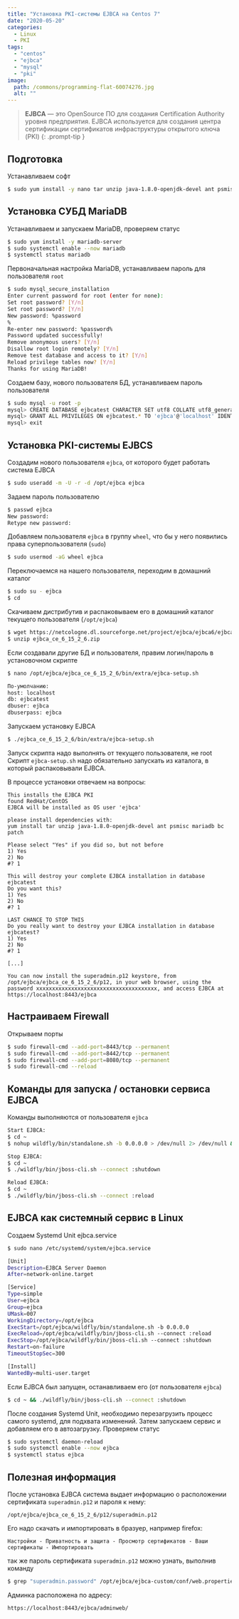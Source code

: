 ```yaml
---
title: "Установка PKI-системы EJBCA на Centos 7"
date: "2020-05-20"
categories: 
  - Linux
  - PKI
tags: 
  - "centos"
  - "ejbca"
  - "mysql"
  - "pki"
image:
  path: /commons/programming-flat-60074276.jpg
  alt: ""
---
```


> **EJBCA** — это OpenSource ПО для создания Certification Authority уровня предприятия. EJBCA используется для создания центра сертификации сертификатов инфраструктуры открытого ключа (PKI)
{: .prompt-tip }

## Подготовка

Устанавливаем софт

```sh
$ sudo yum install -y nano tar unzip java-1.8.0-openjdk-devel ant psmisc mariadb bc patch
```

## Установка СУБД MariaDB

Устанавливаем и запускаем MariaDB, проверяем статус

```sh
$ sudo yum install -y mariadb-server
$ sudo systemctl enable --now mariadb
$ systemctl status mariadb
```

Первоначальная настройка MariaDB, устанавливаем пароль для пользователя `root`

```sh
$ sudo mysql_secure_installation
Enter current password for root (enter for none):
Set root password? [Y/n]
Set root password? [Y/n]
New password: %password
%
Re-enter new password: %password%
Password updated successfully!
Remove anonymous users? [Y/n]
Disallow root login remotely? [Y/n]
Remove test database and access to it? [Y/n]
Reload privilege tables now? [Y/n]
Thanks for using MariaDB!
```

Создаем базу, нового пользователя БД, устанавливаем пароль пользователя

```sh
$ sudo mysql -u root -p
mysql> CREATE DATABASE ejbcatest CHARACTER SET utf8 COLLATE utf8_general_ci;
mysql> GRANT ALL PRIVILEGES ON ejbcatest.* TO 'ejbca'@'localhost' IDENTIFIED BY 'ejbca';
mysql> exit
```

## Установка PKI-системы EJBCS

Создадим нового пользователя `ejbca`, от которого будет работать система EJBCA

```sh
$ sudo useradd -m -U -r -d /opt/ejbca ejbca
```

Задаем пароль пользователю

```sh
$ passwd ejbca
New password:
Retype new password:
```

Добавляем пользователя `ejbca` в группу `wheel`, что бы у него появились права суперпользователя (`sudo`)

```sh
$ sudo usermod -aG wheel ejbca
```

Переключаемся на нашего пользователя, переходим в домашний каталог

```sh
$ sudo su - ejbca
$ cd
```

Скачиваем дистрибутив и распаковываем его в домашний каталог текущего пользователя (`/opt/ejbca`)

```sh
$ wget https://netcologne.dl.sourceforge.net/project/ejbca/ejbca6/ejbca_6_15_2_6/ejbca_ce_6_15_2_6.zip
$ unzip ejbca_ce_6_15_2_6.zip
```

Если создавали другие БД и пользователя, правим логин/пароль в установочном скрипте

```sh
$ nano /opt/ejbca/ejbca_ce_6_15_2_6/bin/extra/ejbca-setup.sh

По-умолчанию:
host: localhost
db: ejbcatest
dbuser: ejbca
dbuserpass: ejbca
```

Запускаем установку EJBCA

```sh
$ ./ejbca_ce_6_15_2_6/bin/extra/ejbca-setup.sh
```

Запуск скрипта надо выполнять от текущего пользователя, не root  
Скрипт `ejbca-setup.sh` надо обязательно запускать из каталога, в который распаковывали EJBCA.

В процессе установки отвечаем на вопросы:

```
This installs the EJBCA PKI
found RedHat/CentOS
EJBCA will be installed as OS user 'ejbca'

please install dependencies with:
yum install tar unzip java-1.8.0-openjdk-devel ant psmisc mariadb bc patch

Please select "Yes" if you did so, but not before
1) Yes
2) No
#? 1

This will destroy your complete EJBCA installation in database ejbcatest
Do you want this?
1) Yes
2) No
#? 1

LAST CHANCE TO STOP THIS
Do you really want to destroy your EJBCA installation in database ejbcatest?
1) Yes
2) No
#? 1

[...]

You can now install the superadmin.p12 keystore, from /opt/ejbca/ejbca_ce_6_15_2_6/p12, in your web browser, using the password xxxxxxxxxxxxxxxxxxxxxxxxxxxxxxxxxxxxxx, and access EJBCA at https://localhost:8443/ejbca
```

## Настраиваем Firewall

Открываем порты

```sh
$ sudo firewall-cmd --add-port=8443/tcp --permanent
$ sudo firewall-cmd --add-port=8442/tcp --permanent
$ sudo firewall-cmd --add-port=8080/tcp --permanent
$ sudo firewall-cmd --reload
```

## Команды для запуска / остановки сервиса EJBCA

Команды выполняются от пользователя `ejbca`

```sh
Start EJBCA:
$ cd ~
$ nohup wildfly/bin/standalone.sh -b 0.0.0.0 > /dev/null 2> /dev/null &

Stop EJBCA:
$ cd ~
$ ./wildfly/bin/jboss-cli.sh --connect :shutdown

Reload EJBCA:
$ cd ~
$ ./wildfly/bin/jboss-cli.sh --connect :reload
```

## EJBCA как системный сервис в Linux

Создаем Systemd Unit ejbca.service

```sh
$ sudo nano /etc/systemd/system/ejbca.service

[Unit]
Description=EJBCA Server Daemon
After=network-online.target

[Service]
Type=simple
User=ejbca
Group=ejbca
UMask=007
WorkingDirectory=/opt/ejbca
ExecStart=/opt/ejbca/wildfly/bin/standalone.sh -b 0.0.0.0
ExecReload=/opt/ejbca/wildfly/bin/jboss-cli.sh --connect :reload
ExecStop=/opt/ejbca/wildfly/bin/jboss-cli.sh --connect :shutdown
Restart=on-failure
TimeoutStopSec=300

[Install]
WantedBy=multi-user.target
```

Если EJBCA был запущен, останавливаем его (от пользователя `ejbca`)

```sh
$ cd ~ && ./wildfly/bin/jboss-cli.sh --connect :shutdown
```

После создания Systemd Unit, необходимо перезагрузить процесс самого systemd, для подхвата изменений. Затем запускаем сервис и добавляем его в автозагрузку. Проверяем статус

```sh
$ sudo systemctl daemon-reload
$ sudo systemctl enable --now ejbca
$ systemctl status ejbca
```

## Полезная информация

После установка EJBCA система выдает информацию о расположении сертификата `superadmin.p12` и пароля к нему:

```
/opt/ejbca/ejbca_ce_6_15_2_6/p12/superadmin.p12
```

Его надо скачать и импортировать в бразуер, например firefox:

```
Настройки - Приватность и защита - Просмотр сертификатов - Ваши сертификаты - Импортировать
```

так же пароль сертификата `superadmin.p12` можно узнать, выполнив команду

```sh
$ grep "superadmin.password" /opt/ejbca/ejbca-custom/conf/web.properties
```

Админка расположена по адресу:

```
https://localhost:8443/ejbca/adminweb/
```
